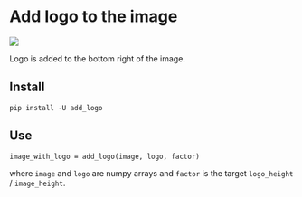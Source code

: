 # Add logo to the image

![](https://habrastorage.org/webt/t4/yz/2l/t4yz2luttp2ehpyju-wnao0vhac.jpeg)

Logo is added to the bottom right of the image.

## Install
```
pip install -U add_logo
```

## Use

```
image_with_logo = add_logo(image, logo, factor)
```

where `image` and `logo` are numpy arrays and `factor` is the target `logo_height` / `image_height`.

